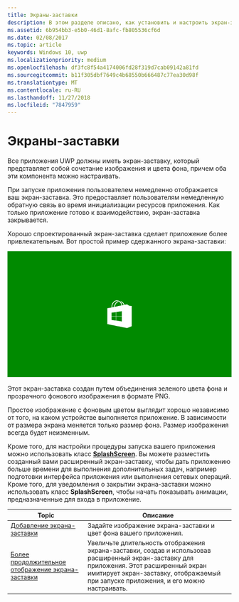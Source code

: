 ```yaml
---
title: Экраны-заставки
description: В этом разделе описано, как установить и настроить экран-заставку вашего приложения.
ms.assetid: 6b954bb3-e5b0-46d1-8afc-fb805536cf6d
ms.date: 02/08/2017
ms.topic: article
keywords: Windows 10, uwp
ms.localizationpriority: medium
ms.openlocfilehash: df3fc8f54a4174006fd28f319d7cab09142a81fd
ms.sourcegitcommit: b11f305dbf7649c4b68550b666487c77ea30d98f
ms.translationtype: MT
ms.contentlocale: ru-RU
ms.lasthandoff: 11/27/2018
ms.locfileid: "7847959"
---
```

# <a name="splash-screens"></a>Экраны-заставки

Все приложения UWP должны иметь экран-заставку, который представляет собой сочетание изображения и цвета фона, причем оба эти компонента можно настраивать.

При запуске приложения пользователем немедленно отображается ваш экран-заставка. Это предоставляет пользователям немедленную обратную связь во время инициализации ресурсов приложения. Как только приложение готово к взаимодействию, экран-заставка закрывается.

Хорошо спроектированный экран-заставка сделает приложение более привлекательным. Вот простой пример сдержанного экрана-заставки:

![снимок экрана-заставки в масштабе 75%, используемый в разделе “Пример экрана-заставки”.](images/regularsplashscreen.png)

Этот экран-заставка создан путем объединения зеленого цвета фона и прозрачного фонового изображения в формате PNG.

Простое изображение с фоновым цветом выглядит хорошо независимо от того, на каком устройстве выполняется приложение. В зависимости от размера экрана меняется только размер фона. Размер изображения всегда будет неизменным.

Кроме того, для настройки процедуры запуска вашего приложения можно использовать класс [**SplashScreen**](https://msdn.microsoft.com/library/windows/apps/br224763). Вы можете разместить созданный вами расширенный экран-заставку, чтобы дать приложению больше времени для выполнения дополнительных задач, например подготовки интерфейса приложения или выполнения сетевых операций. Кроме того, для уведомления о закрытии экрана-заставки можно использовать класс **SplashScreen**, чтобы начать показывать анимации, предназначенные для входа в приложение.

| Topic | Описание |
|-------|-------------|
| [Добавление экрана-заставки](add-a-splash-screen.md) | Задайте изображение экрана-заставки и цвет фона вашего приложения. |
| [Более продолжительное отображение экрана-заставки](create-a-customized-splash-screen.md) | Увеличьте длительность отображения экрана-заставки, создав и использовав расширенный экран-заставку для приложения. Этот расширенный экран имитирует экран-заставку, отображаемый при запуске приложения, и его можно настраивать. |